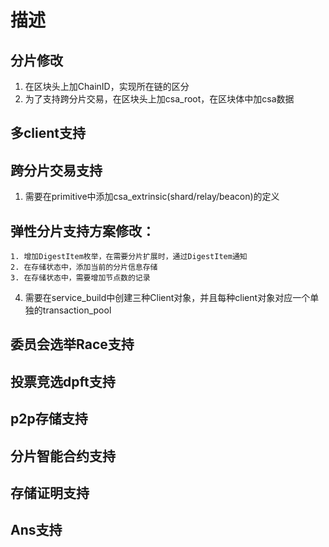 # 描述
## 分片修改
1. 在区块头上加ChainID，实现所在链的区分
2. 为了支持跨分片交易，在区块头上加csa_root，在区块体中加csa数据

## 多client支持

## 跨分片交易支持
 1. 需要在primitive中添加csa_extrinsic(shard/relay/beacon)的定义
##  弹性分片支持方案修改：
    1. 增加DigestItem枚举，在需要分片扩展时，通过DigestItem通知
    2. 在存储状态中，添加当前的分片信息存储
    3. 在存储状态中，需要增加节点数的记录
4. 需要在service_build中创建三种Client对象，并且每种client对象对应一个单独的transaction_pool
## 委员会选举Race支持

## 投票竞选dpft支持

## p2p存储支持


## 分片智能合约支持

## 存储证明支持

## Ans支持